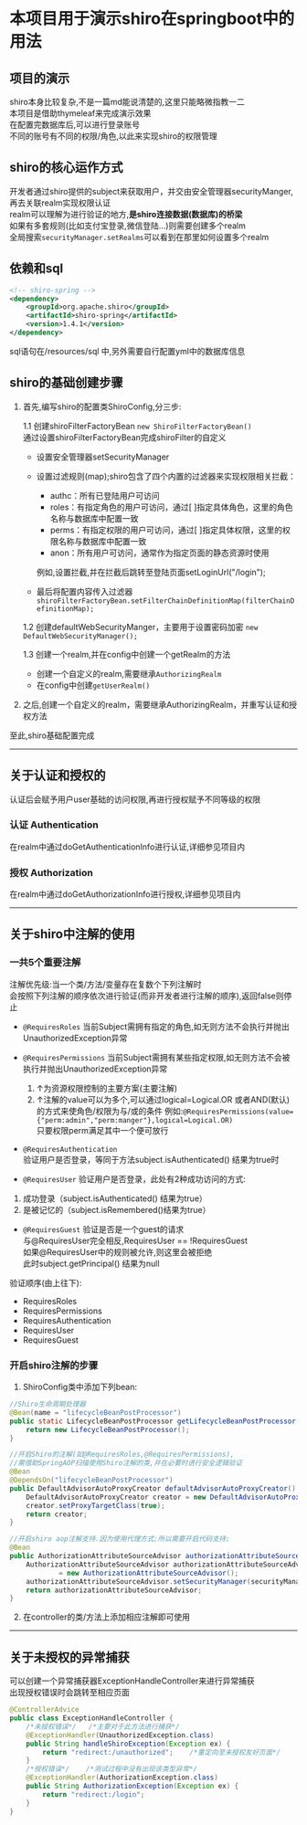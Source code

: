 # 本项目用于演示shiro在springboot中的用法

## 项目的演示

shiro本身比较复杂,不是一篇md能说清楚的,这里只能略微指教一二  
本项目是借助thymeleaf来完成演示效果  
在配置完数据库后,可以进行登录账号  
不同的账号有不同的权限/角色,以此来实现shiro的权限管理

## shiro的核心运作方式

开发者通过shiro提供的subject来获取用户，并交由安全管理器securityManger,再去关联realm实现权限认证  
realm可以理解为进行验证的地方,**是shiro连接数据(数据库)的桥梁**  
如果有多套规则(比如支付宝登录,微信登陆...)则需要创建多个realm  
全局搜索`securityManager.setRealms`可以看到在那里如何设置多个realm

## 依赖和sql

```xml
<!-- shiro-spring -->
<dependency>
    <groupId>org.apache.shiro</groupId>
    <artifactId>shiro-spring</artifactId>
    <version>1.4.1</version>
</dependency>
```

sql语句在/resources/sql 中,另外需要自行配置yml中的数据库信息

## shiro的基础创建步骤

1. 首先,编写shiro的配置类ShiroConfig,分三步:

   1.1 创建shiroFilterFactoryBean
   `new ShiroFilterFactoryBean()`  
   通过设置shiroFilterFactoryBean完成shiroFilter的自定义  
     - 设置安全管理器setSecurityManager  
     - 设置过滤规则(map);shiro包含了四个内置的过滤器来实现权限相关拦截：  
       - authc：所有已登陆用户可访问  
       - roles：有指定角色的用户可访问，通过[ ]指定具体角色，这里的角色名称与数据库中配置一致  
       - perms：有指定权限的用户可访问，通过[ ]指定具体权限，这里的权限名称与数据库中配置一致  
       - anon：所有用户可访问，通常作为指定页面的静态资源时使用  

       例如,设置拦截,并在拦截后跳转至登陆页面setLoginUrl("/login");     

     - 最后将配置内容传入过滤器  
   `shiroFilterFactoryBean.setFilterChainDefinitionMap(filterChainDefinitionMap);`

    1.2 创建defaultWebSecurityManger，主要用于设置密码加密
    `new DefaultWebSecurityManager();`

    1.3 创建一个realm,并在config中创建一个getRealm的方法
    - 创建一个自定义的realm,需要继承`AuthorizingRealm`
    - 在config中创建`getUserRealm()`
    
2. 之后,创建一个自定义的realm，需要继承AuthorizingRealm，并重写认证和授权方法  

至此,shiro基础配置完成

---

## 关于认证和授权的

认证后会赋予用户user基础的访问权限,再进行授权赋予不同等级的权限

### 认证 Authentication 

在realm中通过doGetAuthenticationInfo进行认证,详细参见项目内

### 授权 Authorization

在realm中通过doGetAuthorizationInfo进行授权,详细参见项目内  

---  

## 关于shiro中注解的使用
### 一共5个重要注解
注解优先级:当一个类/方法/变量存在复数个下列注解时  
会按照下列注解的顺序依次进行验证(而非开发者进行注解的顺序),返回false则停止

- `@RequiresRoles`
当前Subject需拥有指定的角色,如无则方法不会执行并抛出UnauthorizedException异常

- `@RequiresPermissions`
当前Subject需拥有某些指定权限,如无则方法不会被执行并抛出UnauthorizedException异常

  1. ↑为资源权限控制的主要方案(主要注解)
  2. ↑注解的value可以为多个,可以通过logical=Logical.OR 或者AND(默认)的方式来使角色/权限为与/或的条件
  例如:```@RequiresPermissions(value={"perm:admin","perm:manger"},logical=Logical.OR)```    
  只要权限perm满足其中一个便可放行  
    
- `@RequiresAuthentication`  
验证用户是否登录，等同于方法subject.isAuthenticated() 结果为true时

- `@RequiresUser`
验证用户是否登录，此处有2种成功访问的方式:  
1. 成功登录（subject.isAuthenticated() 结果为true）  
2. 是被记忆的（subject.isRemembered()结果为true）  

- `@RequiresGuest` 
验证是否是一个guest的请求  
与@RequiresUser完全相反,RequiresUser  == !RequiresGuest    
如果@RequiresUser中的规则被允许,则这里会被拒绝  
此时subject.getPrincipal() 结果为null  

验证顺序(由上往下):
- RequiresRoles 
- RequiresPermissions 
- RequiresAuthentication 
- RequiresUser 
- RequiresGuest

### 开启shiro注解的步骤

1. ShiroConfig类中添加下列bean:  
 
```java
//Shiro生命周期处理器
@Bean(name = "lifecycleBeanPostProcessor")
public static LifecycleBeanPostProcessor getLifecycleBeanPostProcessor() {
    return new LifecycleBeanPostProcessor();
}
```
```java
//开启Shiro的注解(如@RequiresRoles,@RequiresPermissions),
//需借助SpringAOP扫描使用Shiro注解的类,并在必要时进行安全逻辑验证
@Bean
@DependsOn("lifecycleBeanPostProcessor")
public DefaultAdvisorAutoProxyCreator defaultAdvisorAutoProxyCreator() {
    DefaultAdvisorAutoProxyCreator creator = new DefaultAdvisorAutoProxyCreator();
    creator.setProxyTargetClass(true);
    return creator;
}
```

```java
//开启shiro aop注解支持.因为使用代理方式;所以需要开启代码支持;
@Bean
public AuthorizationAttributeSourceAdvisor authorizationAttributeSourceAdvisor(DefaultWebSecurityManager securityManager) {
    AuthorizationAttributeSourceAdvisor authorizationAttributeSourceAdvisor
            = new AuthorizationAttributeSourceAdvisor();
    authorizationAttributeSourceAdvisor.setSecurityManager(securityManager);
    return authorizationAttributeSourceAdvisor;
}
```

2. 在controller的类/方法上添加相应注解即可使用

---

## 关于未授权的异常捕获

可以创建一个异常捕获器ExceptionHandleController来进行异常捕获  
出现授权错误时会跳转至相应页面  

```java
@ControllerAdvice
public class ExceptionHandleController {
    /*未授权错误*/   /*主要对于此方法进行捕获*/
    @ExceptionHandler(UnauthorizedException.class)
    public String handleShiroException(Exception ex) {
        return "redirect:/unauthorized";    /*重定向至未授权友好页面*/
    }
    /*授权错误*/    /*测试过程中没有出现该类型异常*/
    @ExceptionHandler(AuthorizationException.class)
    public String AuthorizationException(Exception ex) {
        return "redirect:/login";
    }
}

```
